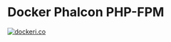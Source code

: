 # Docker Phalcon PHP-FPM

[![dockeri.co](http://dockeri.co/image/bezrukovp/phalcon-fpm)](https://hub.docker.com/r/bezrukovp/phalcon-fpm/)